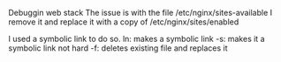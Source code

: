 Debuggin web stack
The issue is with the file /etc/nginx/sites-available
I remove it and replace it with a copy of /etc/nginx/sites/enabled

I used a symbolic link to do so.
ln: makes a symbolic link
-s: makes it a symbolic link not hard
-f: deletes existing file and replaces it
